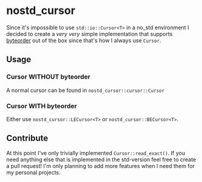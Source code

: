 # nostd_cursor

Since it's impossible to use `std::io::Cursor<T>` in a no_std environment I decided to create a *very* *very* simple implementation that supports [byteorder](https://crates.io/crates/byteorder) out of the box since that's how I always use `Cursor`.

## Usage

### Cursor WITHOUT byteorder
A normal cursor can be found in `nostd_cursor::cursor::Cursor`

### Cursor WITH byteorder
Either use `nostd_cursor::LECursor<T>` or `nostd_cursor::BECursor<T>`.

## Contribute

At this point I've only trivially implemented `Cursor::read_exact()`. If you need anything else that is implemented in the std-version feel free to create a pull request! I'm only planning to add more features when I need them for my personal projects.